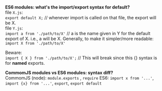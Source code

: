 **ES6 modules: what's the import/export syntax for default?**  
file `X.js`:   
`export default X;` // whenever import is called on that file, the export will be X.  
file `Y.js`:   
`import a from './path/to/X'` // a is the name given in Y for the default export of X. i.e., a will be X. Generally, to make it simpler/more readable:  
`import X from './path/to/X'` 

Beware:  
`import { X } from './path/to/X';` // This will break since this {} syntax is for **named** exports.   


**CommomJS modules vs ES6 modules: syntax diff?**   
CommomJS (node): `module.exports` , `require` 
ES6: `import x from '...'`, `import {x} from '...'`, `export`, `export default`
